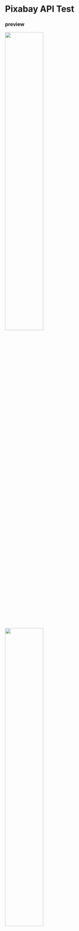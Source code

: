 # Pixabay API Test

### preview
<img src="screenshots/0.png" width="50%">
<img src="screenshots/1.png" width="50%">
<img src="screenshots/2.png" width="50%">
<img src="screenshots/3.png" width="50%">
<img src="screenshots/4.png" width="50%">
<img src="screenshots/5.png" width="50%">
<img src="screenshots/6.png" width="50%">

need to insert api key 

- [main code](https://github.com/looloolalaa/Server-Interaction-Test/blob/master/URL_Test/ContentView.swift)
